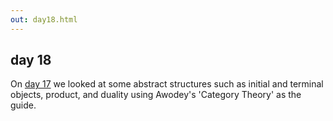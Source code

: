 ```yaml
---
out: day18.html
---
```


  [day17]: ./day17.html
  [awodey]: http://www.amazon.com/Category-Theory-Oxford-Logic-Guides/dp/0199237182

day 18
------

On [day 17][day17] we looked at some abstract structures such as initial and terminal objects, product, and duality using Awodey's 'Category Theory' as the guide.
